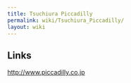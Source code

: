 ```yaml
---
title: Tsuchiura Piccadilly
permalink: wiki/Tsuchiura_Piccadilly/
layout: wiki
---
```


Links
-----

<http://www.piccadilly.co.jp>
